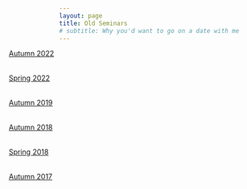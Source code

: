 ```yaml
---
layout: page
title: Old Seminars
# subtitle: Why you'd want to go on a date with me
---
```


<style>
    @media only screen and (min-width: 865px) {
        .row {
            margin-right: -100px;
            margin-left: -100px;
        }
    }
    .column{
        padding-bottom: 2rem;
    }
</style>

<div class="row justify-content-center">

<div class="col-md-12 column">
      <a class="btn btn-info" href="../autumn2022/" target = "_blank" role="button">Autumn 2022</a>
  </div>

  <div class="col-md-12 column">
      <a class="btn btn-info" href="../spring2022/" target = "_blank" role="button">Spring 2022</a>
  </div>

  <div class="col-md-12 column">
    <a class="btn btn-info" href="https://sites.google.com/view/math-grad-seminar/#h.19lrt76o3hhw" target = "_blank" role="button">Autumn 2019</a>
  </div>

  <div class="col-md-12 column">
    <a class="btn btn-info" href="https://sites.google.com/view/math-grad-seminar/#h.p_6ZxyXKQY1gXW" target = "_blank" role="button">Autumn 2018</a>
  </div>

  <div class="col-md-12 column">
    <a class="btn btn-info" href="https://sites.google.com/view/math-grad-seminar/#h.p_3iXGxf3mXhuo" target = "_blank" role="button">Spring 2018</a>
  </div>

  <div class="col-md-12 column">
    <a class="btn btn-info" href="https://sites.google.com/view/math-grad-seminar/#h.p_fFG7d6f4y_b6" target = "_blank" role="button">Autumn 2017</a>
  </div>
  
</div>
